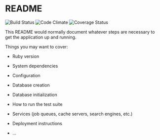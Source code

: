 # README

![Build Status](https://codeship.com/projects/141d7420-84f5-0135-763e-229a8d5fb755/status?branch=master)
![Code Climate](https://codeclimate.com/github/picholasnaridon/nick_paridon.png)
![Coverage Status](https://coveralls.io/repos/picholasnaridon/nick_paridon/badge.png)

This README would normally document whatever steps are necessary to get the
application up and running.

Things you may want to cover:

* Ruby version

* System dependencies

* Configuration

* Database creation

* Database initialization

* How to run the test suite

* Services (job queues, cache servers, search engines, etc.)

* Deployment instructions

* ...
